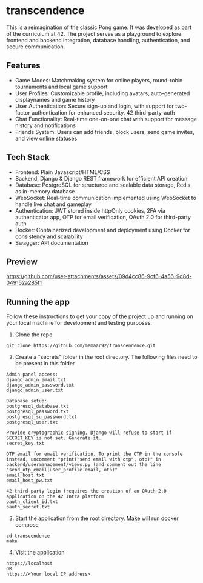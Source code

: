 # transcendence

This is a reimagination of the classic Pong game. It was developed as part of the curriculum at 42. The project serves as a playground to explore frontend and backend integration, database handling, authentication, and secure communication.

## Features
- Game Modes: Matchmaking system for online players, round-robin tournaments and local game support
- User Profiles: Customizable profile, including avatars, auto-generated displaynames and game history
- User Authentication: Secure sign-up and login, with support for two-factor authentication for enhanced security. 42 third-party-auth
- Chat Functionality: Real-time one-on-one chat with support for message history and notifications
- Friends System: Users can add friends, block users, send game invites, and view online statuses

## Tech Stack
- Frontend: Plain Javascript/HTML/CSS
- Backend: Django & Django REST framework for efficient API creation
- Database: PostgreSQL for structured and scalable data storage, Redis as in-memory database
- WebSocket: Real-time communication implemented using WebSocket to handle live chat and gameplay
- Authentication: JWT stored inside httpOnly cookies, 2FA via authenticator app, OTP for email verification, OAuth 2.0 for third-party auth
- Docker: Containerized development and deployment using Docker for consistency and scalability
- Swagger: API documentation

## Preview


https://github.com/user-attachments/assets/09d4cc86-9cf6-4a56-9d8d-049152a285f1





## Running the app
Follow these instructions to get your copy of the project up and running on your local machine for development and testing purposes.

1. Clone the repo
```
git clone https://github.com/memaar92/transcendence.git
```

2. Create a "secrets" folder in the root directory. The following files need to be present in this folder
```
Admin panel access:
django_admin_email.txt
django_admin_password.txt
django_admin_user.txt

Database setup:
postgresql_database.txt
postgresql_password.txt
postgresql_su_password.txt
postgresql_user.txt

Provide cryptographic signing. Django will refuse to start if SECRET_KEY is not set. Generate it.
secret_key.txt

OTP email for email verification. To print the OTP in the console instead, uncomment "print("send email with otp", otp)" in backend/usermanagement/views.py (and comment out the line "send_otp_email(user_profile.email, otp)"
email_host.txt 
email_host_pw.txt

42 third-party login (requires the creation of an OAuth 2.0 application on the 42 Intra platform
oauth_client_id.txt
oauth_secret.txt
```

3. Start the application from the root directory. Make will run docker compose
```
cd transcendence
make
```

4. Visit the application
```
https://localhost
OR
https://<Your local IP address>
```



